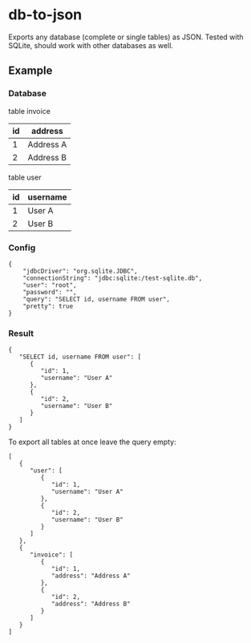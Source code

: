 # db-to-json
Exports any database (complete or single tables) as JSON. Tested with SQLite, should work with other databases as well.

## Example
### Database

table invoice

id  | address
--- | ---------
1   | Address A
2   | Address B


table user

id  | username
--- | ---------
1   | User A
2   | User B

### Config
	{
	    "jdbcDriver": "org.sqlite.JDBC",
	    "connectionString": "jdbc:sqlite:/test-sqlite.db",
	    "user": "root",
	    "password": "",
	    "query": "SELECT id, username FROM user",
	    "pretty": true
	}
	
### Result
	{
	   "SELECT id, username FROM user": [
	      {
	         "id": 1,
	         "username": "User A"
	      },
	      {
	         "id": 2,
	         "username": "User B"
	      }
	   ]
	}

To export all tables at once leave the query empty:

	[
	   {
	      "user": [
	         {
	            "id": 1,
	            "username": "User A"
	         },
	         {
	            "id": 2,
	            "username": "User B"
	         }
	      ]
	   },
	   {
	      "invoice": [
	         {
	            "id": 1,
	            "address": "Address A"
	         },
	         {
	            "id": 2,
	            "address": "Address B"
	         }
	      ]
	   }
	]